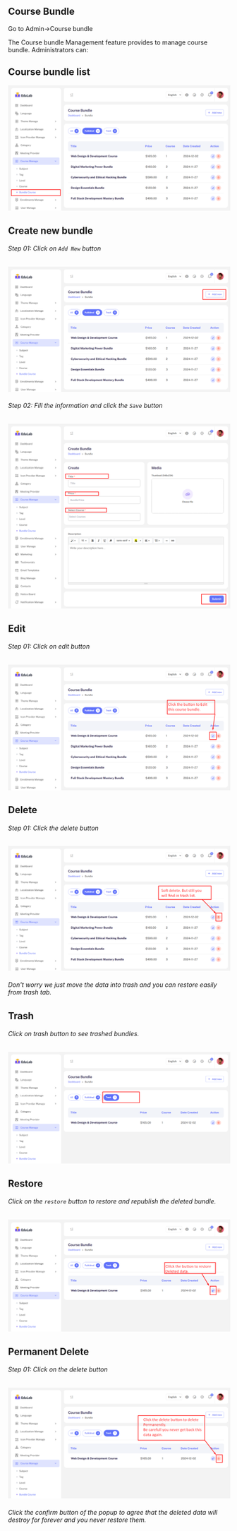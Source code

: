 ## Course Bundle

Go to Admin->Course bundle

The Course bundle Management feature provides to manage course bundle. Administrators can:

## <strong>Course bundle list</strong>

![src](/assets/lms/images/course-manage/bundle/list.png)

## <strong>Create new bundle</strong>

###### Step 01: Click on `Add New` button

![src](/assets/lms/images/course-manage/bundle/add.png)

###### Step 02: Fill the information and click the `Save` button

![src](/assets/lms/images/course-manage/bundle/add-new.png)

## Edit

###### Step 01: Click on edit button

![src](/assets/lms/images/course-manage/bundle/edit.png)

## Delete

###### Step 01: Click the delete button

![src](/assets/lms/images/course-manage/bundle/delete.png)

###### Don't worry we just move the data into trash and you can restore easily from trash tab.

## Trash

###### Click on trash button to see trashed bundles.

![src](/assets/lms/images/course-manage/bundle/trash-list.png)

## Restore

###### Click on the `restore` button to restore and republish the deleted bundle.

![src](/assets/lms/images/course-manage/bundle/restore.png)

## Permanent Delete

###### Step 01: Click on the delete button

![src](/assets/lms/images/course-manage/bundle/trash-delete.png)

###### Click the confirm button of the popup to agree that the deleted data will destroy for forever and you never restore them.
